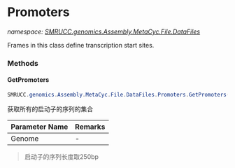 ﻿# Promoters
_namespace: [SMRUCC.genomics.Assembly.MetaCyc.File.DataFiles](./index.md)_

Frames in this class define transcription start sites.



### Methods

#### GetPromoters
```csharp
SMRUCC.genomics.Assembly.MetaCyc.File.DataFiles.Promoters.GetPromoters(SMRUCC.genomics.SequenceModel.FASTA.FastaToken)
```
获取所有的启动子的序列的集合

|Parameter Name|Remarks|
|--------------|-------|
|Genome|-|

> 启动子的序列长度取250bp


